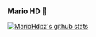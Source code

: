 ### Mario HD 🌮

<!--
**MarioHdpz/MarioHdpz** is a ✨ _special_ ✨ repository because its `README.md` (this file) appears on your GitHub profile.

Here are some ideas to get you started:

- 🔭 I’m currently working on ...
- 🌱 I’m currently learning ...
- 👯 I’m looking to collaborate on ...
- 🤔 I’m looking for help with ...
- 💬 Ask me about ...
- 📫 How to reach me: ...
- 😄 Pronouns: ...
- ⚡ Fun fact: ...
-->

[![MarioHdpz's github stats](https://github-readme-stats.vercel.app/api?username=MarioHdpz&count_private=true&show_icons=true)](https://github.com/MarioHdpz)
